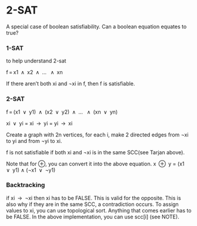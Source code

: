 # 2-SAT

A special case of boolean satisfiability. Can a boolean equation equates to true?

### 1-SAT

to help understand 2-sat

f = x1 ∧ x2 ∧ ...  ∧ xn

If there aren’t both xi and ¬xi in f, then f is satisfiable.

### 2-SAT

f = (x1 ∨ y1) ∧ (x2 ∨ y2) ∧ ...  ∧ (xn ∨ yn)

xi ∨ yi =  xi → yi =  yi → xi

Create a graph with 2n vertices, for each i, make 2 directed edges from ¬xi to yi and from ¬yi to xi.

f is not satisfiable if both xi and ¬xi is in the same SCC(see Tarjan above).

Note that for ⊕, you can convert it into the above equation.
x ⊕ y = (x1 ∨ y1) ∧ (¬x1 ∨ ¬y1)

### Backtracking

if  xi → ¬xi then xi has to be FALSE. This is valid for the opposite. This is also why if they are in the same SCC, a contradiction occurs. To assign values to xi, you can use topological sort. Anything that comes earlier has to be FALSE. In the above implementation, you can use scc[i] (see NOTE).
